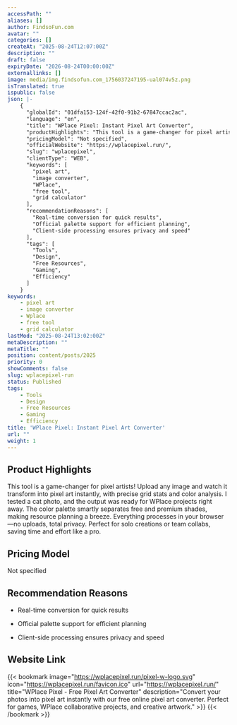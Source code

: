 ```yaml
---
accessPath: ""
aliases: []
author: FindsoFun.com
avatar: ""
categories: []
createAt: "2025-08-24T12:07:00Z"
description: ""
draft: false
expiryDate: "2026-08-24T00:00:00Z"
externallinks: []
image: media/img.findsofun.com_1756037247195-ual074v5z.png
isTranslated: true
ispublic: false
json: |-
    {
      "globalId": "01dfa153-124f-42f0-91b2-67847ccac2ac",
      "language": "en",
      "title": "WPlace Pixel: Instant Pixel Art Converter",
      "productHighlights": "This tool is a game-changer for pixel artists! Upload any image and watch it transform into pixel art instantly, with precise grid stats and color analysis. I tested a cat photo, and the output was ready for WPlace projects right away. The color palette smartly separates free and premium shades, making resource planning a breeze. Everything processes in your browser—no uploads, total privacy. Perfect for solo creations or team collabs, saving time and effort like a pro.",
      "pricingModel": "Not specified",
      "officialWebsite": "https://wplacepixel.run/",
      "slug": "wplacepixel",
      "clientType": "WEB",
      "keywords": [
        "pixel art",
        "image converter",
        "WPlace",
        "free tool",
        "grid calculator"
      ],
      "recommendationReasons": [
        "Real-time conversion for quick results",
        "Official palette support for efficient planning",
        "Client-side processing ensures privacy and speed"
      ],
      "tags": [
        "Tools",
        "Design",
        "Free Resources",
        "Gaming",
        "Efficiency"
      ]
    }
keywords:
    - pixel art
    - image converter
    - Wplace
    - free tool
    - grid calculator
lastMod: "2025-08-24T13:02:00Z"
metaDescription: ""
metaTitle: ""
position: content/posts/2025
priority: 0
showComments: false
slug: wplacepixel-run
status: Published
tags:
    - Tools
    - Design
    - Free Resources
    - Gaming
    - Efficiency
title: 'WPlace Pixel: Instant Pixel Art Converter'
url: ""
weight: 1
---
```

## Product Highlights
This tool is a game-changer for pixel artists! Upload any image and watch it transform into pixel art instantly, with precise grid stats and color analysis. I tested a cat photo, and the output was ready for WPlace projects right away. The color palette smartly separates free and premium shades, making resource planning a breeze. Everything processes in your browser—no uploads, total privacy. Perfect for solo creations or team collabs, saving time and effort like a pro.

## Pricing Model
<!--more-->Not specified

## Recommendation Reasons
- Real-time conversion for quick results

- Official palette support for efficient planning

- Client-side processing ensures privacy and speed

## Website Link
{{< bookmark image="https://wplacepixel.run/pixel-w-logo.svg" icon="https://wplacepixel.run/favicon.ico" url="https://wplacepixel.run/" title="WPlace Pixel - Free Pixel Art Converter" description="Convert your photos into pixel art instantly with our free online pixel art converter. Perfect for games, WPlace collaborative projects, and creative artwork." >}}
{{< /bookmark >}}

